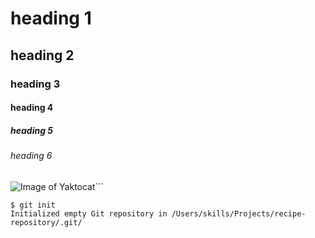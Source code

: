 # heading 1
## heading 2
### heading 3
#### heading 4
##### heading 5
###### heading 6


![Image of Yaktocat](https://octodex.github.com/images/yaktocat.png)```
```
$ git init
Initialized empty Git repository in /Users/skills/Projects/recipe-repository/.git/
```



